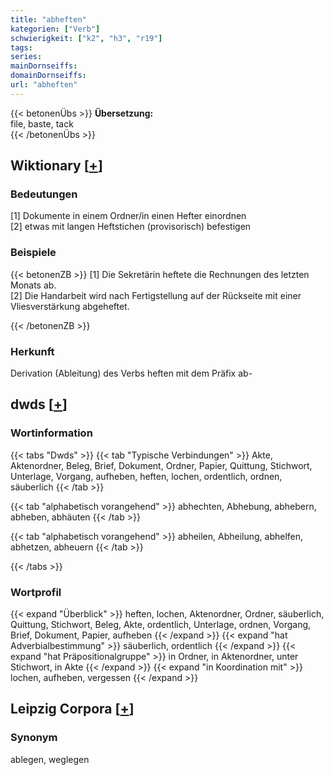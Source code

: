 ```yaml
---
title: "abheften"
kategorien: ["Verb"]
schwierigkeit: ["k2", "h3", "r19"]
tags:
series:
mainDornseiffs:
domainDornseiffs:
url: "abheften"
---
```


{{< betonenÜbs >}}
**Übersetzung:**  
file, baste, tack  
{{< /betonenÜbs >}}

## Wiktionary [[+](https://de.wiktionary.org/wiki/abheften)]

### Bedeutungen
[1] Dokumente in einem Ordner/in einen Hefter einordnen  
[2] etwas mit langen Heftstichen (provisorisch) befestigen  

### Beispiele
{{< betonenZB >}}
[1] Die Sekretärin heftete die Rechnungen des letzten Monats ab.  
[2] Die Handarbeit wird nach Fertigstellung auf der Rückseite mit einer Vliesverstärkung abgeheftet.  

{{< /betonenZB >}}
### Herkunft
Derivation (Ableitung) des Verbs heften mit dem Präfix ab-  



## dwds [[+](https://www.dwds.de/wb/abheften)]

### Wortinformation
{{< tabs "Dwds" >}}
{{< tab "Typische Verbindungen" >}}
Akte, Aktenordner, Beleg, Brief, Dokument, Ordner, Papier, Quittung, Stichwort, Unterlage, Vorgang, aufheben, heften, lochen, ordentlich, ordnen, säuberlich
{{< /tab >}}

{{< tab "alphabetisch vorangehend" >}}
abhechten, Abhebung, abhebern, abheben, abhäuten
{{< /tab >}}

{{< tab "alphabetisch vorangehend" >}}
abheilen, Abheilung, abhelfen, abhetzen, abheuern
{{< /tab >}}

{{< /tabs >}}

### Wortprofil
{{< expand "Überblick" >}} heften, lochen, Aktenordner, Ordner, säuberlich, Quittung, Stichwort, Beleg, Akte, ordentlich, Unterlage, ordnen, Vorgang, Brief, Dokument, Papier, aufheben {{< /expand >}}
{{< expand "hat Adverbialbestimmung" >}} säuberlich, ordentlich {{< /expand >}}
{{< expand "hat Präpositionalgruppe" >}} in Ordner, in Aktenordner, unter Stichwort, in Akte {{< /expand >}}
{{< expand "in Koordination mit" >}} lochen, aufheben, vergessen {{< /expand >}}

## Leipzig Corpora [[+](https://corpora.uni-leipzig.de/en/res?word=abheften&corpusId=deu_newscrawl-public_2018)]


### Synonym
ablegen, weglegen

